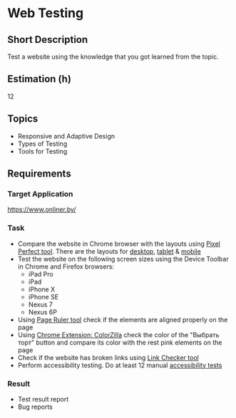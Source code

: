 # Web Testing

## Short Description

Test a website using the knowledge that you got learned from the topic.

## Estimation (h)

12

## Topics

* Responsive and Adaptive Design
* Types of Testing
* Tools for Testing

## Requirements

### Target Application

<https://www.onliner.by/>

### Task

* Compare the website in Chrome browser with the layouts using
    [Pixel Perfect tool](https://chrome.google.com/webstore/detail/perfectpixel-by-welldonec/dkaagdgjmgdmbnecmcefdhjekcoceebi).
    There are the layouts for [desktop](./assets/custom-cakes-desktop.png "Download desktop layout"),
    [tablet](./assets/custom-cakes-tablet.png "Download tablet layout") &
    [mobile](./assets/custom-cakes-mobile.png "Download mobile layout")
* Test the website on the following screen sizes using the Device Toolbar in Chrome and Firefox browsers:
  * iPad Pro
  * iPad
  * iPhone X
  * iPhone SE
  * Nexus 7
  * Nexus 6P
* Using [Page Ruler tool](https://chrome.google.com/webstore/detail/page-ruler-redux/giejhjebcalaheckengmchjekofhhmal)
    check if the elements are aligned properly on the page
* Using
    [Chrome Extension: ColorZilla](https://chrome.google.com/webstore/detail/colorzilla/bhlhnicpbhignbdhedgjhgdocnmhomnp?hl=en)
    check the color of the "Выбрать торт" button and compare its color with the rest pink elements on the page
* Check if the website has broken links using [Link Checker tool](https://validator.w3.org/checklink)
* Perform accessibility testing. Do at least 12 manual
    [accessibility tests](https://medium.com/@lsnrae/12-manual-tests-for-accessibility-compliance-you-should-do-now-f8246eb59dde)

### Result

* Test result report
* Bug reports
